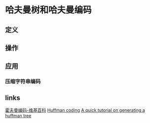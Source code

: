 # 哈夫曼树和哈夫曼编码

## 定义



## 操作

## 应用

### 压缩字符串编码



## links
[霍夫曼编码-维基百科](https://zh.wikipedia.org/wiki/%E9%9C%8D%E5%A4%AB%E6%9B%BC%E7%BC%96%E7%A0%81)
[Huffman coding](http://homes.sice.indiana.edu/yye/lab/teaching/spring2014-C343/huffman.php)
[A quick tutorial on generating a huffman tree](https://www.siggraph.org/education/materials/HyperGraph/video/mpeg/mpegfaq/huffman_tutorial.html)
